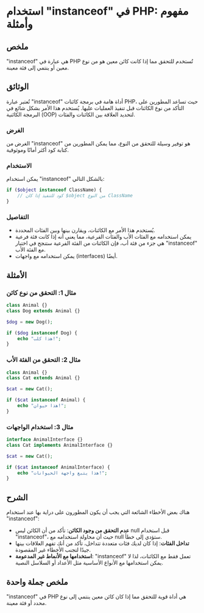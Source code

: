 <!--
Meta Description: # استخدام "instanceof" في PHP: مفهوم وأمثلة ## ملخص "instanceof" هي عبارة في PHP تُستخدم للتحقق مما إذا كانت كائن معين هو من نوع معين أو ينتمي إلى فئة...
Meta Keywords: instanceof, php, cat, استخدام, إذا
-->

# استخدام "instanceof" في PHP: مفهوم وأمثلة

## ملخص
"instanceof" هي عبارة في PHP تُستخدم للتحقق مما إذا كانت كائن معين هو من نوع معين أو ينتمي إلى فئة معينة.

## الوثائق
تُعتبر عبارة "instanceof" أداة هامة في برمجة كائنات PHP، حيث تساعد المطورين على التأكد من نوع الكائنات قبل تنفيذ العمليات عليها. يُستخدم هذا الأمر بشكل شائع في البرمجة الكائنية (OOP) لتحديد العلاقة بين الكائنات والفئات.

### الغرض
الغرض من "instanceof" هو توفير وسيلة للتحقق من النوع، مما يمكن المطورين من كتابة كود أكثر أمانًا وموثوقية. 

### الاستخدام
يمكن استخدام "instanceof" بالشكل التالي:
```php
if ($object instanceof ClassName) {
    // كود للتنفيذ إذا كان $object من النوع ClassName
}
```

### التفاصيل
- يُستخدم هذا الأمر مع الكائنات، ويقارن بينها وبين الفئات المحددة.
- يمكن استخدامه مع الفئات الأب والفئات الفرعية، مما يعني أنه إذا كانت فئة فرعية هي جزء من فئة أب، فإن الكائنات من الفئة الفرعية ستنجح في اختبار "instanceof" مع الفئة الأب.
- يمكن استخدامه مع واجهات (interfaces) أيضًا.

## الأمثلة
### مثال 1: التحقق من نوع كائن
```php
class Animal {}
class Dog extends Animal {}

$dog = new Dog();

if ($dog instanceof Dog) {
    echo "هذا كلب!";
}
```

### مثال 2: التحقق من الفئة الأب
```php
class Animal {}
class Cat extends Animal {}

$cat = new Cat();

if ($cat instanceof Animal) {
    echo "هذا حيوان!";
}
```

### مثال 3: استخدام الواجهات
```php
interface AnimalInterface {}
class Cat implements AnimalInterface {}

$cat = new Cat();

if ($cat instanceof AnimalInterface) {
    echo "هذا يتبع واجهة الحيوانات!";
}
```

## الشرح
هناك بعض الأخطاء الشائعة التي يجب أن يكون المطورون على دراية بها عند استخدام "instanceof":
- **عدم التحقق من وجود الكائن**: تأكد من أن الكائن ليس null قبل استخدام "instanceof"، حيث أن محاولة استخدامه مع null ستؤدي إلى خطأ.
- **تداخل الفئات**: إذا كان لديك فئات متعددة تتداخل، تأكد من أنك تفهم العلاقات بينها جيدًا لتجنب الأخطاء غير المقصودة.
- **استخدامها مع الأنماط غير المدعومة**: "instanceof" تعمل فقط مع الكائنات، لذا لا يمكن استخدامها مع الأنواع الأساسية مثل الأعداد أو السلاسل النصية.

## ملخص جملة واحدة
"instanceof" في PHP هي أداة قوية للتحقق مما إذا كان كائن معين ينتمي إلى نوع محدد أو فئة معينة.
